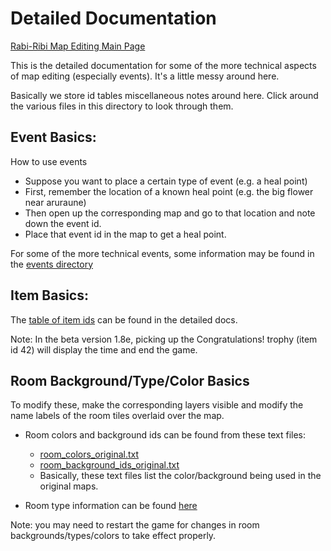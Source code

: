 # Detailed Documentation

[Rabi-Ribi Map Editing Main Page](https://wcko87.github.io/rabiribi-map-editing/)

This is the detailed documentation for some of the more technical aspects of map editing (especially events). It's a little messy around here.

Basically we store id tables miscellaneous notes around here. Click around the various files in this directory to look through them.

## Event Basics:

How to use events
* Suppose you want to place a certain type of event (e.g. a heal point)
* First, remember the location of a known heal point (e.g. the big flower near aruraune)
* Then open up the corresponding map and go to that location and note down the event id.
* Place that event id in the map to get a heal point.

For some of the more technical events, some information may be found in the [events directory](./events)

## Item Basics:

The [table of item ids](./items/item_ids.csv) can be found in the detailed docs.

Note: In the beta version 1.8e, picking up the Congratulations! trophy (item id 42) will display the time and end the game.

## Room Background/Type/Color Basics

To modify these, make the corresponding layers visible and modify the name labels of the room tiles overlaid over the map.

* Room colors and background ids can be found from these text files:
  * [room_colors_original.txt](./room_colors_original.txt)
  * [room_background_ids_original.txt](./room_background_ids_original.txt)
  * Basically, these text files list the color/background being used in the original maps.
  
* Room type information can be found [here](./roomtypes.md)

Note: you may need to restart the game for changes in room backgrounds/types/colors to take effect properly.

